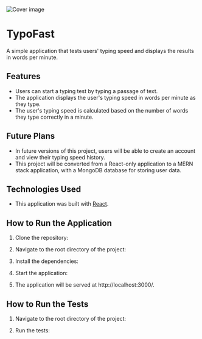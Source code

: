 ![Cover image](https://user-images.githubusercontent.com/49364985/210167354-731bdfa3-b2ca-4aeb-b5d9-d52cbbbdb186.png)

# TypoFast

A simple application that tests users' typing speed and displays the results in words per minute.

## Features

- Users can start a typing test by typing a passage of text.
- The application displays the user's typing speed in words per minute as they type.
- The user's typing speed is calculated based on the number of words they type correctly in a minute.

## Future Plans

- In future versions of this project, users will be able to create an account and view their typing speed history.
- This project will be converted from a React-only application to a MERN stack application, with a MongoDB database for storing user data.

## Technologies Used

- This application was built with [React](https://reactjs.org/).

## How to Run the Application

1. Clone the repository:

2. Navigate to the root directory of the project:

3. Install the dependencies:

4. Start the application:

5. The application will be served at http://localhost:3000/.

## How to Run the Tests

1. Navigate to the root directory of the project:

2. Run the tests:
